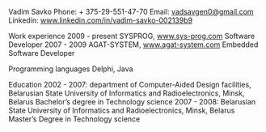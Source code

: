 Vadim Savko
Phone: + 375-29-551-47-70
Email:  vadsavgen0@gmail.com
Linkedin: www.linkedin.com/in/vadim-savko-002139b9

Work experience
2009 - present
SYSPROG, www.sys-prog.com 
Software Developer
2007 - 2009
AGAT-SYSTEM, www.agat-system.com
Embedded Software Developer

Programming languages
Delphi, Java 

Education
2002 - 2007: department of Computer-Aided Design facilities, Belarusian State University of Informatics and Radioelectronics, Minsk, Belarus 
Bachelor’s degree in Technology science
2007 - 2008: Belarusian State University of Informatics and Radioelectronics, Minsk, Belarus
Master’s Degree in Technology science
